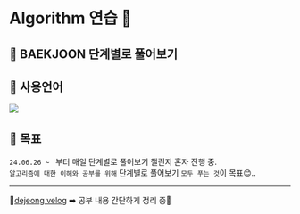 <h1>Algorithm 연습 👋</h1>
<p>

## 🤝 BAEKJOON 단계별로 풀어보기

## 🤝 사용언어
<img src="https://img.shields.io/badge/Java-007396?style=flat&logo=OpenJDK&logoColor=white"/>

## 📝 목표

`24.06.26 ~ ` 부터 매일 단계별로 풀어보기 챌린지 혼자 진행 중. <br>
`알고리즘에 대한 이해와 공부를 위해` 단계별로 풀어보기 `모두 푸는 것`이 목표😊..

***

📍[dejeong velog](https://velog.io/@dejeong/posts) ➡️ 공부 내용 간단하게 정리 중📍
